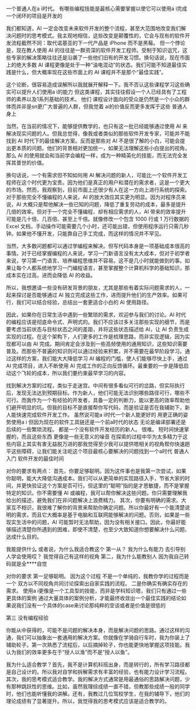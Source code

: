 一个普通人在a i时代。 有哪些编程技能是最核心需要掌握以使它可以使用a i完成一个闭环的项目是开发的

我们都知道，AI 一定会改变未来软件开发的整个流程，甚至大范围地改变我们解决问题时的思考模式。我主观地相信，这些改变是颠覆性的，它会与现有的软件开发流程截然不同：取代诺基亚的下一代产品是 iPhone 而不是黑莓。
但一个悖论是，现在教人使用 AI 的往往是一群资深的软件开发工程师。受制于知识诅咒，这些专家的解决策略往往还是沿袭了一些他们旧有的开发习惯。换句话说，现在市面上的绝大多数 AI 课程更像是处于一种“油电混动”的状态。我们可能不知道最佳实践是什么，但大概率现在这些市面上的 AI 课程并不是那个“最佳实践”。

这个论断，很容易造成误解所以我就展开解释一下。我不否认这些课程学习这些确实可以提升人们使用a i的能力 但这类课程，其实往往假设一个人已经具有了工程师的素养以及1系列基础的技术。 他们 课程设计面向的受众是仍然是一个小众的群体而并非是sn更广大普遍的人群，但我觉着 ai的价值反而更多发挥于这些 普通人身上

当然，在当前的情况下，能够提供教学的，也只有这一批已经能够通过使用 AI 来解决现实问题的人。但我总觉得，像我或者类似的那些软件开发专家，可能并不能找到 AI 时代下的最佳解决方案。反而是那些对 AI 不是很了解的小白，可能会提出更本质的问题。他们的背景相对更加统一，如果无法理解这些小白提出的视角，那么 AI 的使用就会和当前学会编程一样，成为一种精英化的技能，而无法完全发挥其普世的价值。

换句话说，一个有需求但不知如何用 AI 解决问题的新人，可能比一个软件开发工程师在这个时代更为宝贵。因为他们是真正的用户和潜在的需求者，这是一个更大的市场。然而，我观察到，目前市面上还很少有人在这一方向上进行系统的探索。对于那些完全不懂编程的人来说，AI 的放大效应其实更为明显。因为对程序员来说，AI 大概只是帮他解决一些已知的问题，降低了重复劳动的成本，最多是提升几倍的效率。但对于一个完全不懂编程、却有相应需求的人，AI 带来的效率提升可能是几十倍、几百倍、甚至上千倍。就像修改一个包含 1000 行或 1 万行数据的 Excel 文档，手动操作可能需要几个小时，还可能出错，但使用程序运行只需几秒钟。如果他不懂开发，只能靠自己手工完成，而这样的情况并不罕见。

当然，大多数问题都可以通过学编程来解决。但写代码本身是一项基础成本很高的事情。对于已经掌握编程的人来说，学习一门新语言没有太大成本，但对于初学者来说，学习第一门语言、培养编程思维并不容易。这不是几小时就能做到的事。如果让每个人都系统地学习一门编程语言，甚至掌握整个计算机科学的基础知识，那成本实在过高，进而会降低 AI 的收益。

所以，我想邀请一些没有研发背景的朋友，尤其是那些有着实际问题需求的人，一起来探讨是否能够通过 AI 独立完成这些工作，进而提升他们的生产效率。如果可行，我们可以结合经验，总结出一套更适合小白的 AI 使用路径。

因此，如果你在日常生活中遇到一些繁琐的需求，欢迎参与我们的讨论。AI 时代的编程应该是彻底命令式、声明式的。我们不应该过多关注那些实现的细节，而是要考虑当前状态与目标状态之间的差距，并将这些状态描述给 AI，让 AI 负责生成实现的过程。在这个架构下，人们更多的工作是梳理思路，而非实现逻辑，因为实现都可以由 AI 完成。期间肯定会涉及到一些高频使用的通用知识，这些知识需要普及。而那些不普遍的知识则可以通过经验来积累，并不需要在最早阶段学习。通过这样的方案，我们能大大降低学习 AI 编程的门槛，使人们能够尽快上手，通过 AI 完成项目，进入不断使用 AI 完成工作的正向反馈循环。最重要的一步是降低启动这个飞轮的成本，所以我们要约束最早学习的内容。

找到解决方案的过程，类似于走迷宫。中间有很多看似可行的岔路，但实际执行后，发现无法达到预期目标。作为新人，他们可能无法识别哪些路径可行，哪些不可行。而我作为一个有经验的开发者，具备一定的判断力，能以更高的效率帮助他们避开明显的坑。但我的目标不是直接帮你写代码，而是验证是否在我辅助下，新人能快速完成软件开发工作。
虽然说可能a i时代一个新人能更好的 用更正确的姿势使用a i 但因为现在的软件工具链还是一个前a时代的状态 无论是编译部署还是后续的一些繁琐流程。 都是一个没有软件开发经历的新人。 很难。 短时间快速掌握的，而且这些东西 更像是一些无意义的噪音 在探索的过程中华为太多精力于这些内容上其实有害无益脱万进的那我觉得至少我可以提供嗯相关的视角帮你快速趟平这些障碍，让我们能关注呃这个项目最核心要解决的问题找到一个a时代 普通人入门 软件开发的最佳时间

对你的要求有两点： 首先，你要足够聪明。因为这件事也是我第一次尝试，如果你聪明，能大大降低沟通成本。我们可以从更简单的实现路径入手，节省大家的时间，并更快验证这个方案是否可行。但这里的“聪明”指的是才思敏捷，而不是掌握特定的知识。你不需要懂 AI 或编程，我可以帮你解决这些问题。你只需要理解我给出的描述，避免我们在非问题解决上浪费精力。 其次，你要有明确的需求。大家互不相识，我很难了解你的背景来帮助你确定问题。所以你最好有一个能清楚说明的需求，而且它大概率是基于电脑和互联网能够解决的问题。否则，如果是一些现实生活中的问题，AI 可能暂时无法帮助，因为没有相关接口。因此，你最好能够描述清楚你所遇到的困难，即使不清楚，也至少大致知道你想要解决什么问题、达成什么目的。

我能提供什么  或者说，为什么我适合教这个 
第一从？ 我为什么有能力 去引导别人学会使用哎？ 我觉得自己有这样的视角 
第二，我为什么能教别人 因为我自己转码就是全****自觉 

对你的要求 
第一足够聪明。 因为这个过程 不是一个单纯的，我教你学的过程而是一个 双方以不同视角共同讨论探索出自家实践的流程。 
二是你确实有确实存在的需求。 使用a i更像是一个工具型的技能，而非是学科知识嗯，我们只有通过一些更具体的案例 通过大量具体的案例分析，才能最终收敛出一个最佳实践的结论如果说我们没有一个具体的case来讨论那纯粹的空谈或者是价值是很低的

第三 没有编程经验


你能从中获得的，可能不是问题的解决本身，而是解决问题的思路。通过这样的沟通，我们可以抽象出一套通用的解决方案。你就像在学骑自行车时，我为你装上了辅助轮子。第一次熟悉了流程后，以后摘掉轮子，你也能更快地掌握这项技能。我认为我们的效率更多在于“授人以渔”而不是“授人以鱼”。

我为什么适合教学？首先，我不是计算机科班出身，而是转行的，所有学习路径都是自己设计的。所以我对自学和拆解需求有丰富的经验，也有能力设计学习流程。其次，我的思考模式适合教学。我的解决方式通常是用最通俗的思路解决问题，少有那种跳跃性的思维。比如，虽然我理综成绩一直不错，但教那些成绩一般的同学时，他们也能听懂我的讲解。还有，我教过几位驾校学生，在我的辅导下，他们的理论成绩有了显著提升。所以，我觉得我的思考模式应该是适合教学的。

